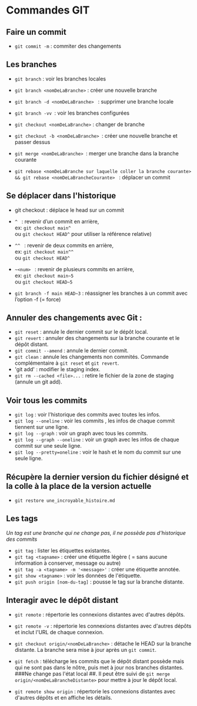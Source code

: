 # Commandes GIT


## Faire un commit
- `git commit -m` : commiter des changements

## Les branches

- `git branch` : voir les branches locales
- `git branch <nomDeLaBranche>` : créer une nouvelle branche
- `git branch -d <nomDeLaBranche> ` : supprimer une branche locale
- `git branch -vv `: voir les branches configurées 

- `git checkout <nomDeLaBranche>` : changer de branche
- `git checkout -b <nomDeLaBranche> `: créer une nouvelle branche et passer dessus  

- `git merge <nomDeLaBranche> `: merger une branche dans la branche courante
- `git rebase <nomDeLaBranche sur laquelle coller la branche courante> && git rebase <nomDeLaBrancheCourante> ` : déplacer un commit 

## Se déplacer dans l'historique

- git checkout <hash du commit> : déplace le head sur un commit
- `^ `	: revenir d’un commit en arrière,  
ex: `git checkout main^`  
ou `git checkout HEAD^` pour utiliser la référence relative)  

- `^^ `	: revenir de deux commits en arrière,  
ex: `git checkout main^^`  
ou `git checkout HEAD^`
- `~<num> ` : revenir de plusieurs commits en arrière,  
ex: `git checkout main~5`  
ou `git checkout HEAD~5`  

- `git branch -f main HEAD~3` : réassigner les branches à un commit avec l’option -f (= force)


## Annuler des changements avec Git :

- `git reset` : annule le dernier commit sur le dépôt local.
- `git revert` : annuler des changements sur la branche courante et le dépôt distant.
- `git commit --amend` : annule le dernier commit.
- `git clean` :  annule les changements non commités. Commande complémentaire à `git reset` et `git revert`.
- 'git add' : modifier le staging index.
- `git rm --cached <file>...` : retire le fichier de la zone de staging (annule un git add).

## Voir tous les commits

- `git log` :  voir l'historique des commits avec toutes les infos.
- `git log --oneline` : voir les commits , les infos de chaque commit tiennent sur une ligne.
- `git log --graph` : voir un graph avec tous les commits.
- `git log --graph --oneline` : voir un graph avec les infos de chaque commit sur une seule ligne.
- `git log --pretty=oneline` : voir le hash et le nom du commit sur une seule ligne.

## Récupère la dernier version du fichier désigné et la colle à la place de la version actuelle
 
- `git restore une_incroyable_histoire.md`

## Les tags

*Un tag est une branche qui ne change pas, il ne possède pas d'historique des commits*

- `git tag` : lister les étiquettes existantes.
- `git tag <tagname>` : créer une étiquette légère ( = sans aucune information à conserver, message ou autre)
- `git tag -a <tagname> -m '<message>'` : créer une étiquette annotée.
- `git show <tagname>` :  voir les données de l'étiquette.
- `git push origin [nom-du-tag]` : pousse le tag sur la branche distante.


## Interagir avec le dépôt distant
 
- `git remote` : répertorie les connexions distantes avec d'autres dépôts. 
- `git remote -v` : répertorie les connexions distantes avec d'autres dépôts et inclut l'URL de chaque connexion.
 
- `git checkout origin/<nomDeLaBranche>`  : détache le HEAD sur la branche distante. La branche sera mise à jour après un `git commit`.
- `git fetch` : télécharge les commits que le dépôt distant possède mais qui ne sont pas dans le nôtre, puis met à jour nos branches distantes. ###Ne change pas l'état local ##. 
Il peut être suivi de `git merge origin/<nomDeLaBrancheDistante>` pour mettre à jour le dépôt local.
- `git remote show origin` : répertorie les connexions distantes avec d'autres dépôts et en affiche les détails.


